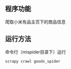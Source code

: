 ## 程序功能

爬取小米有品主页下的商品信息

## 运行方法

命令行（mispider目录下）运行 

```powershell
scrapy crawl goods_spider
```


